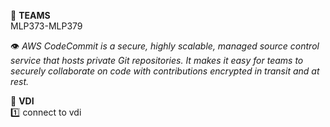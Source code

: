 :beginner: **TEAMS**  
MLP373-MLP379

:eye: *AWS CodeCommit is a secure, highly scalable, managed source control service that hosts private Git repositories. It makes it easy for teams to securely collaborate on code with contributions encrypted in transit and at rest.*  

:book: **VDI**  
:one: connect to vdi

